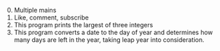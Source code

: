 0. Multiple mains
1.  Like, comment, subscribe
2. This program prints the largest of three integers
3. This program converts a date to the day of year and determines how many days are left in the year, taking leap year into consideration.

